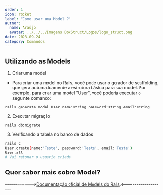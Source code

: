 ```yaml
---
order: 1
icon: rocket
label: "Como usar uma Model ?"
author:
  name: Araújo
  avatar: ../../../Imagens DocStruct/Logos/logo_struct.png
date: 2023-09-24
category: Comandos
---
```


## Utilizando as Models

1. Criar uma model

- Para criar uma model no Rails, você pode usar o gerador de scaffolding, que gera automaticamente a estrutura básica para sua model. Por exemplo, para criar uma model "User", você poderia executar o seguinte comando:

```bash
rails generate model User name:string password:string email:string 
```

2. Executar migração

```bash
rails db:migrate
```

3. Verificando a tabela no banco de dados

```bash
rails c
User.create(name:'Teste', password:'Teste', email:'Teste')
User.all
# Vai retonar o usuario criado
```

## Quer saber mais sobre Model?

------------->[Documentação oficial de Models do Rails](https://guides.rubyonrails.org/active_model_basics.html).<-------------------






